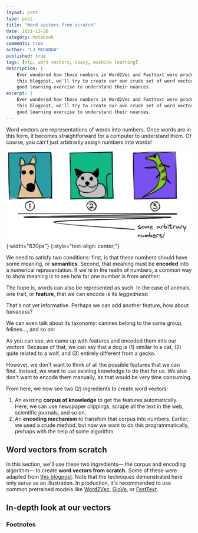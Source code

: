 ```yaml
---
layout: post
type: post
title: "Word vectors from scratch"
date: 2021-12-20
category: notebook
comments: true
author: "LJ MIRANDA"
published: true
tags: [nlp, word vectors, spacy, machine learning]
description: |
    Ever wondered how those numbers in Word2Vec and Fasttext were produced? In
    this blogpost, we'll try to create our own crude set of word vectors!  A
    good learning exercise to understand their nuances.
excerpt: |
    Ever wondered how those numbers in Word2Vec and Fasttext were produced? In
    this blogpost, we'll try to create our own crude set of word vectors!  A
    good learning exercise to understand their nuances.
---
```


<span class="firstcharacter">W</span>ord vectors are representations of words
into numbers. Once words are in this form, it becomes straightforward for a
computer to understand them. Of course, you can't just arbitrarily assign
numbers into words!

<!-- fun figure of cats and dogs with numbered indices -->
![](/assets/png/word-vectors/some_arbitrary_numbers.png){:width="620px"}
{:style="text-align: center;"}

We need to satisfy two conditions: first, is that these numbers should have
some meaning, or **semantics**. Second, that meaning must be **encoded** into
a numerical representation. If we're in the realm of numbers, a common way to
show meaning is to see how far one number is from another:

<!-- a number line -->
<!-- distance between two points -->

The hope is, words can also be represented as such. In the case of animals, 
one trait, or **feature**, that we can encode is its *leggedness:*


<!-- animal number line: wolf, cat, dog, bird, gecko -->

That's not yet informative. Perhaps we can add another feature, how about
*tameness*?

<!-- animal number line: two dimensions -->

We can even talk about its taxonomy: canines belong to the same group,
felines..., and so on:

<!-- 3d number line -->

As you can see, we came up with features and encoded them into our vectors.
Because of that, we can say that a dog is (1) similar to a cat, (2) quite
related to a wolf, and (3) entirely different from a gecko. 

However, we don't want to think of all the possible features that we can find.
Instead, we want to use existing knowledge to do that for us. We also don't
want to encode them manually, as that would be very time consuming. 

From here, we now see two (2) ingredients to create word vectors:
1. An existing **corpus of knowledge** to get the features automatically. Here, we
   can use newspaper clippings, scrape all the text in the web, scientific
   journals, and so on.
2. An **encoding mechanism** to transfom that corpus into numbers. Earlier, we
   used a crude method, but now we want to do this programmatically, perhaps
   with the help of some algorithm.


## Word vectors from scratch

In this section, we'll use these two ingredients&mdash; the corpus and encoding
algorithm&mdash; to create **word vectors from scratch.** Some of these were
adapted from  [this
blogpost](https://towardsdatascience.com/creating-word-embeddings-coding-the-word2vec-algorithm-in-python-using-deep-learning-b337d0ba17a8).
Note that the techniques demonstrated here only serve as an illustration. In
production, it's recommended to use common pretrained models like
[Word2Vec](https://arxiv.org/abs/1301.3781),
[GloVe](https://nlp.stanford.edu/projects/glove/), or
[FastText](https://fasttext.cc/). 





## In-depth look at our vectors

<!-- do jay alammar-esque viz of our word vectors -->
<!-- then maybe compare it with GloVE? -->

### Footnotes

[^1]: [Thinc](https://thinc.ai) is a deep learning framework that offers a functional (as in functional programming) approach to building neural networks. You can even use it to "wrap" your favorite frameworks like [Pytorch](https://pytorch.org) and [Tensorflow](https://www.tensorflow.org). 
